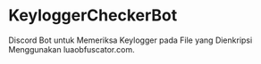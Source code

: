 # KeyloggerCheckerBot
Discord Bot untuk Memeriksa Keylogger pada File yang Dienkripsi Menggunakan luaobfuscator.com.
